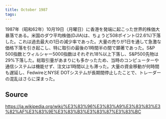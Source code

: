 ```yaml
---
title: October 1987
tags: 
---
```


1987年（昭和62年）10月19日（月曜日）に香港を発端に起こった世界的株価大暴落である。米国のダウ平均株価(DJIA)は、ちょうど508ポイント(22.6%)下落した。これは過去最大の1日の減少率であった。大量の売りが1日を通して急激な価格下落を引き起こし、特に取引の最後の1時間半の間で顕著であった。S&P 500指数とウィルシャー5000指数はそれぞれ18%以上下落し、S&P500先物は29%下落した。総取引量があまりにも多かったため、当時のコンピューターや通信システムは機能せず、注文は1時間以上も滞った。大量の資金移動が何時間も遅延し、FedwireとNYSE DOTシステムが長期間停止したことで、トレーダーの混乱はさらに深まった。

## Source
https://ja.wikipedia.org/wiki/%E3%83%96%E3%83%A9%E3%83%83%E3%82%AF%E3%83%9E%E3%83%B3%E3%83%87%E3%83%BC